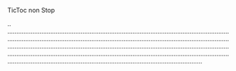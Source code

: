 TicToc non Stop

..
.............................................................................................................................................................................................................................................................................................................................................................................................................................................................................................................................................................................................................................